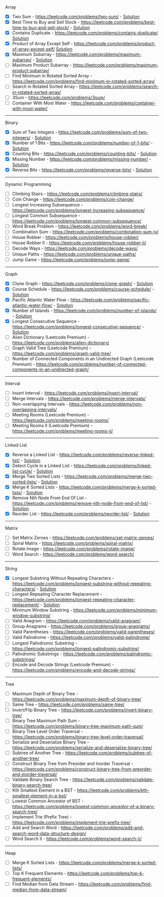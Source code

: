 
Array

- [x] Two Sum - https://leetcode.com/problems/two-sum/ - [Solution](array/two_sum.py)
- [x] Best Time to Buy and Sell Stock - https://leetcode.com/problems/best-time-to-buy-and-sell-stock/ - [Solution](array/121_buy_and_sell_stock.py)
- [x] Contains Duplicate - https://leetcode.com/problems/contains-duplicate/ [Solution](array/217_contains_dup.py)
- [x] Product of Array Except Self - https://leetcode.com/problems/product-of-array-except-self/ [Solution](array/238_product_of_array_except_self.py)
- [x] Maximum Subarray - https://leetcode.com/problems/maximum-subarray/ - [Solution](array/53_maximum_subarray.py)
- [ ] Maximum Product Subarray - https://leetcode.com/problems/maximum-product-subarray/
- [ ] Find Minimum in Rotated Sorted Array - https://leetcode.com/problems/find-minimum-in-rotated-sorted-array/
- [ ] Search in Rotated Sorted Array - https://leetcode.com/problems/search-in-rotated-sorted-array/
- [ ] 3Sum - https://leetcode.com/problems/3sum/
- [ ] Container With Most Water - https://leetcode.com/problems/container-with-most-water/

---

Binary

- [x] Sum of Two Integers - https://leetcode.com/problems/sum-of-two-integers/ - [Solution](/binary/371_sum_of_integers.py)
- [x] Number of 1 Bits - https://leetcode.com/problems/number-of-1-bits/ - [Solution](/binary/191_number_of_ones.py)
- [x] Counting Bits - https://leetcode.com/problems/counting-bits/ - [Solution](/binary/338_count_bits.py)
- [x] Missing Number - https://leetcode.com/problems/missing-number/ - [Solution](/binary/268_missing_number.py)
- [x] Reverse Bits - https://leetcode.com/problems/reverse-bits/ - [Solution](/binary/190_reverse_bits.py)

---

Dynamic Programming

- [ ] Climbing Stairs - https://leetcode.com/problems/climbing-stairs/
- [ ] Coin Change - https://leetcode.com/problems/coin-change/
- [ ] Longest Increasing Subsequence - https://leetcode.com/problems/longest-increasing-subsequence/
- [ ] Longest Common Subsequence - https://leetcode.com/problems/longest-common-subsequence/
- [ ] Word Break Problem - https://leetcode.com/problems/word-break/
- [ ] Combination Sum - https://leetcode.com/problems/combination-sum-iv/
- [ ] House Robber - https://leetcode.com/problems/house-robber/
- [ ] House Robber II - https://leetcode.com/problems/house-robber-ii/
- [ ] Decode Ways - https://leetcode.com/problems/decode-ways/
- [ ] Unique Paths - https://leetcode.com/problems/unique-paths/
- [ ] Jump Game - https://leetcode.com/problems/jump-game/

---

Graph

- [x] Clone Graph - https://leetcode.com/problems/clone-graph/ - [Solution](/graph/133_clone_graph.py)
- [x] Course Schedule - https://leetcode.com/problems/course-schedule/ - [Solution](/graph/207_course_schedule.py)
- [x] Pacific Atlantic Water Flow - https://leetcode.com/problems/pacific-atlantic-water-flow/ - [Solution](/graph/417_pacific_water_flow.py)
- [x] Number of Islands - https://leetcode.com/problems/number-of-islands/ - [Solution](/graph/200_number_of_islands.py)
- [x] Longest Consecutive Sequence - https://leetcode.com/problems/longest-consecutive-sequence/ - [Solution](/graph/128_longest_consecutive_sequence.py)
- [ ] Alien Dictionary (Leetcode Premium) - https://leetcode.com/problems/alien-dictionary/
- [ ] Graph Valid Tree (Leetcode Premium) - https://leetcode.com/problems/graph-valid-tree/
- [ ] Number of Connected Components in an Undirected Graph (Leetcode Premium) - https://leetcode.com/problems/number-of-connected-components-in-an-undirected-graph/

---

Interval

- [ ] Insert Interval - https://leetcode.com/problems/insert-interval/
- [ ] Merge Intervals - https://leetcode.com/problems/merge-intervals/
- [ ] Non-overlapping Intervals - https://leetcode.com/problems/non-overlapping-intervals/
- [ ] Meeting Rooms (Leetcode Premium) - https://leetcode.com/problems/meeting-rooms/
- [ ] Meeting Rooms II (Leetcode Premium) - https://leetcode.com/problems/meeting-rooms-ii/

---

Linked List

- [x] Reverse a Linked List - https://leetcode.com/problems/reverse-linked-list/ - [Solution](/list/206_reverse_list.py)
- [x] Detect Cycle in a Linked List - https://leetcode.com/problems/linked-list-cycle/ - [Solution](/list/141_detect_cycle.py)
- [x] Merge Two Sorted Lists - https://leetcode.com/problems/merge-two-sorted-lists/ - [Solution](/list/21_merge_two_list.py)
- [x] Merge K Sorted Lists - https://leetcode.com/problems/merge-k-sorted-lists/ - [Solution](/list/23_merge_k_sorted_list.py)
- [x] Remove Nth Node From End Of List - https://leetcode.com/problems/remove-nth-node-from-end-of-list/ - [Solution](/list/19_remove_nth_node_from_end.py)
- [x] Reorder List - https://leetcode.com/problems/reorder-list/ - [Solution](/list/143_reorder_list.py)

---

Matrix

- [ ] Set Matrix Zeroes - https://leetcode.com/problems/set-matrix-zeroes/
- [ ] Spiral Matrix - https://leetcode.com/problems/spiral-matrix/
- [ ] Rotate Image - https://leetcode.com/problems/rotate-image/
- [ ] Word Search - https://leetcode.com/problems/word-search/

---

String

- [x] Longest Substring Without Repeating Characters - https://leetcode.com/problems/longest-substring-without-repeating-characters/ - [Solution](string/3_longest_substring_without_repeating_characters.py)
- [ ] Longest Repeating Character Replacement - https://leetcode.com/problems/longest-repeating-character-replacement/ - [Solution](string/424_longest_repeating_character_replacement.py)
- [ ] Minimum Window Substring - https://leetcode.com/problems/minimum-window-substring/
- [ ] Valid Anagram - https://leetcode.com/problems/valid-anagram/
- [ ] Group Anagrams - https://leetcode.com/problems/group-anagrams/
- [ ] Valid Parentheses - https://leetcode.com/problems/valid-parentheses/
- [ ] Valid Palindrome - https://leetcode.com/problems/valid-palindrome/
- [ ] Longest Palindromic Substring - https://leetcode.com/problems/longest-palindromic-substring/
- [ ] Palindromic Substrings - https://leetcode.com/problems/palindromic-substrings/
- [ ] Encode and Decode Strings (Leetcode Premium) - https://leetcode.com/problems/encode-and-decode-strings/

---

Tree

- [ ] Maximum Depth of Binary Tree - https://leetcode.com/problems/maximum-depth-of-binary-tree/
- [ ] Same Tree - https://leetcode.com/problems/same-tree/
- [ ] Invert/Flip Binary Tree - https://leetcode.com/problems/invert-binary-tree/
- [ ] Binary Tree Maximum Path Sum - https://leetcode.com/problems/binary-tree-maximum-path-sum/
- [ ] Binary Tree Level Order Traversal - https://leetcode.com/problems/binary-tree-level-order-traversal/
- [ ] Serialize and Deserialize Binary Tree - https://leetcode.com/problems/serialize-and-deserialize-binary-tree/
- [ ] Subtree of Another Tree - https://leetcode.com/problems/subtree-of-another-tree/
- [ ] Construct Binary Tree from Preorder and Inorder Traversal - https://leetcode.com/problems/construct-binary-tree-from-preorder-and-inorder-traversal/
- [ ] Validate Binary Search Tree - https://leetcode.com/problems/validate-binary-search-tree/
- [ ] Kth Smallest Element in a BST - https://leetcode.com/problems/kth-smallest-element-in-a-bst/
- [ ] Lowest Common Ancestor of BST - https://leetcode.com/problems/lowest-common-ancestor-of-a-binary-search-tree/
- [ ] Implement Trie (Prefix Tree) - https://leetcode.com/problems/implement-trie-prefix-tree/
- [ ] Add and Search Word - https://leetcode.com/problems/add-and-search-word-data-structure-design/
- [ ] Word Search II - https://leetcode.com/problems/word-search-ii/

---

Heap

- [ ] Merge K Sorted Lists - https://leetcode.com/problems/merge-k-sorted-lists/
- [ ] Top K Frequent Elements - https://leetcode.com/problems/top-k-frequent-elements/
- [ ] Find Median from Data Stream - https://leetcode.com/problems/find-median-from-data-stream/
